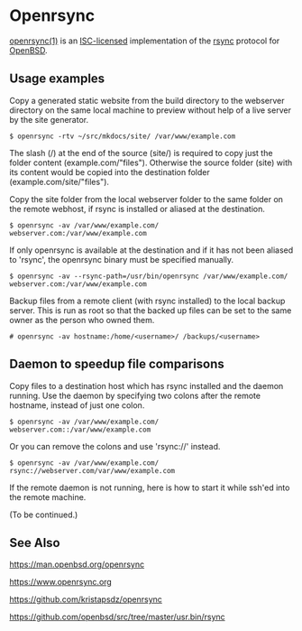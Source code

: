 # Openrsync

[openrsync(1)](https://man.openbsd.org/openrsync) is an
[ISC-licensed](https://en.wikipedia.org/wiki/ISC_license)
implementation of the [rsync](https://rsync.samba.org) protocol for
[OpenBSD](https://openbsd.org).


## Usage examples

Copy a generated static website from the build directory to the
webserver directory on the same local machine to preview without help
of a live server by the site generator.

```
$ openrsync -rtv ~/src/mkdocs/site/ /var/www/example.com
```

The slash (/) at the end of the source (site/) is required to copy
just the folder content (example.com/"files"). Otherwise the source
folder (site) with its content would be copied into the destination
folder (example.com/site/"files").

Copy the site folder from the local webserver folder to the same
folder on the remote webhost, if rsync is installed or aliased at the
destination.

```
$ openrsync -av /var/www/example.com/ webserver.com:/var/www/example.com
```

If only openrsync is available at the destination and if it has not
been aliased to 'rsync', the openrsync binary must be specified
manually.

```
$ openrsync -av --rsync-path=/usr/bin/openrsync /var/www/example.com/ webserver.com:/var/www/example.com
```

Backup files from a remote client (with rsync installed) to the local
backup server. This is run as root so that the backed up files can be
set to the same owner as the person who owned them.

```
# openrsync -av hostname:/home/<username>/ /backups/<username>
```

## Daemon to speedup file comparisons

Copy files to a destination host which has rsync installed and the
daemon running. Use the daemon by specifying two colons after the
remote hostname, instead of just one colon.

```
$ openrsync -av /var/www/example.com/ webserver.com::/var/www/example.com
```

Or you can remove the colons and use 'rsync://' instead.

```
$ openrsync -av /var/www/example.com/ rsync://webserver.com/var/www/example.com
```

If the remote daemon is not running, here is how to start it while
ssh'ed into the remote machine.

(To be continued.)

## See Also

<https://man.openbsd.org/openrsync>

<https://www.openrsync.org>

<https://github.com/kristapsdz/openrsync>

<https://github.com/openbsd/src/tree/master/usr.bin/rsync>
